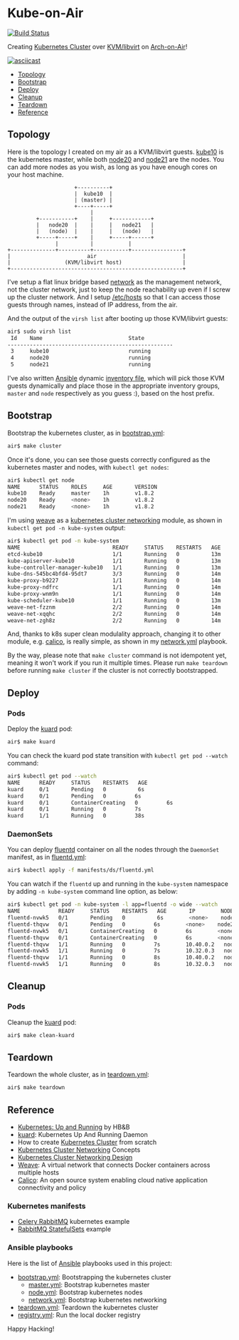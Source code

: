 # Kube-on-Air

[![Build Status]](https://travis-ci.org/keinohguchi/kube-on-air)

[Build Status]: https://travis-ci.org/keinohguchi/kube-on-air.svg

Creating [Kubernetes Cluster] over [KVM/libvirt] on [Arch-on-Air]!

[![asciicast]](https://asciinema.org/a/146661)

[KVM/libvirt]: https://libvirt.org/drvqemu.html
[Arch-on-Air]: https://github.com/keinohguchi/arch-on-air/blob/master/README.md
[asciicast]: https://asciinema.org/a/146661.png

- [Topology](#topology)
- [Bootstrap](#bootstrap)
- [Deploy](#deploy)
- [Cleanup](#cleanup)
- [Teardown](#teardown)
- [Reference](#reference)

## Topology

Here is the topology I created on my air as a KVM/libvirt guests.
[kube10] is the kubernetes master, while both [node20] and [node21]
are the nodes.  You can add more nodes as you wish, as long as you
have enough cores on your host machine.

[kube10]: files/etc/libvirt/qemu/kube10.xml
[node20]: files/etc/libvirt/qemu/node20.xml
[node21]: files/etc/libvirt/qemu/node21.xml

```
                     +----------+
                     |  kube10  |
                     | (master) |
                     +----+-----+
                          |
         +-----------+    |     +------------+
         |   node20  |    |     |   node21   |
         |   (node)  |    |     |   (node)   |
         +-----+-----+    |     +-----+------+
               |          |           |
+--------------+----------+-----------+----------------+
|                        air                           |
|                 (KVM/libvirt host)                   |
+------------------------------------------------------+
```

I've setup a flat linux bridge based [network] as the management
network, not the cluster network, just to keep the node reachability
up even if I screw up the cluster network.  And I setup [/etc/hosts]
so that I can access those guests through names, instead of IP address,
from the air.

[network]: files/etc/libvirt/qemu/network/default.xml
[/etc/hosts]: files/etc/hosts

And the output of the `virsh list` after booting up those KVM/libvirt
guests:

```sh
air$ sudo virsh list
 Id    Name                           State
----------------------------------------------------
 3     kube10                         running
 4     node20                         running
 5     node21                         running
```

I've also written [Ansible] dynamic [inventory file],
which will pick those KVM guests dynamically and
place those in the appropriate inventory groups,
`master` and `node` respectively as you guess :),
based on the host prefix.

[Ansible]: https://ansible.com
[inventory file]: inventories/local/inventory.py

## Bootstrap

Bootstrap the kubernetes cluster, as in [bootstrap.yml]:

```sh
air$ make cluster
```

Once it's done, you can see those guests correctly configured
as the kubernetes master and nodes, with `kubectl get nodes`:

```sh
air$ kubectl get node
NAME      STATUS    ROLES     AGE       VERSION
kube10    Ready     master    1h        v1.8.2
node20    Ready     <none>    1h        v1.8.2
node21    Ready     <none>    1h        v1.8.2
```

I'm using [weave] as a [kubernetes cluster networking] module, as shown in
`kubectl get pod -n kube-system` output:

```sh
air$ kubectl get pod -n kube-system
NAME                             READY     STATUS    RESTARTS   AGE
etcd-kube10                      1/1       Running   0          13m
kube-apiserver-kube10            1/1       Running   0          13m
kube-controller-manager-kube10   1/1       Running   0          13m
kube-dns-545bc4bfd4-95dt7        3/3       Running   0          14m
kube-proxy-b9227                 1/1       Running   0          14m
kube-proxy-ndfrc                 1/1       Running   0          14m
kube-proxy-wnm9n                 1/1       Running   0          14m
kube-scheduler-kube10            1/1       Running   0          13m
weave-net-fzznm                  2/2       Running   0          14m
weave-net-xqqhc                  2/2       Running   0          14m
weave-net-zgh8z                  2/2       Running   0          14m
```

And, thanks to k8s super clean modulality approach, changing it to other
module, e.g. [calico], is really simple, as shown in my [network.yml] playbook.

By the way, please note that `make cluster` command is not idempotent yet,
meaning it won't work if you run it multiple times.  Please run `make teardown`
before running `make cluster` if the cluster is not correctly bootstrapped.

## Deploy

### Pods

Deploy the [kuard] pod:

```sh
air$ make kuard
```

You can check the kuard pod state transition with `kubectl get pod --watch` command:

```sh
air$ kubectl get pod --watch
NAME      READY     STATUS    RESTARTS   AGE
kuard     0/1       Pending   0          6s
kuard     0/1       Pending   0         6s
kuard     0/1       ContainerCreating   0         6s
kuard     0/1       Running   0         7s
kuard     1/1       Running   0         38s
```

### DaemonSets

You can deploy [fluentd] container on all the nodes through the `DaemonSet` manifest, as in [fluentd.yml]:

```sh
air$ kubectl apply -f manifests/ds/fluentd.yml
```

You can watch if the `fluentd` up and running in the `kube-system` namespace
by adding `-n kube-system` command line option, as below:

```sh
air$ kubectl get pod -n kube-system -l app=fluentd -o wide --watch
NAME            READY     STATUS    RESTARTS   AGE       IP        NODE
fluentd-nvwk5   0/1       Pending   0          6s        <none>    node21
fluentd-thqvw   0/1       Pending   0         6s        <none>    node20
fluentd-nvwk5   0/1       ContainerCreating   0         6s        <none>    node21
fluentd-thqvw   0/1       ContainerCreating   0         6s        <none>    node20
fluentd-thqvw   1/1       Running   0         7s        10.40.0.2   node20
fluentd-nvwk5   1/1       Running   0         7s        10.32.0.3   node21
fluentd-thqvw   1/1       Running   0         8s        10.40.0.2   node20
fluentd-nvwk5   1/1       Running   0         8s        10.32.0.3   node21
```

## Cleanup

### Pods

Cleanup the [kuard] pod:

```sh
air$ make clean-kuard
```

## Teardown

Teardown the whole cluster, as in [teardown.yml]:

```sh
air$ make teardown
```

## Reference

- [Kubernetes: Up and Running] by HB&B
- [kuard]: Kubernetes Up And Running Daemon
- How to create [Kubernetes Cluster] from scratch
- [Kubernetes Cluster Networking] Concepts
- [Kubernetes Cluster Networking Design]
- [Weave]: A virtual network that connects Docker containers across multiple hosts
- [Calico]: An open source system enabling cloud native application connectivity and policy

[kubernetes: up and running]: http://shop.oreilly.com/product/0636920043874.do
[kubernetes cluster]: https://kubernetes.io/docs/getting-started-guides/scratch/
[kubernetes cluster networking]: https://kubernetes.io/docs/concepts/cluster-administration/networking/
[kubernetes cluster networking design]: https://git.k8s.io/community/contributors/design-proposals/network/networking.md
[kuard]: https://github.com/kubernetes-up-and-running/kuard/blob/master/README.md
[weave]: https://github.com/weaveworks/weave/blob/master/README.md
[calico]: https://github.com/projectcalico/calico/blob/master/README.md
[fluentd]: https://www.fluentd.org/

### Kubernetes manifests

- [Celery RabbitMQ] kubernetes example
- [RabbitMQ StatefulSets] example

[fluentd.yml]: manifests/ds/fluentd.yml
[celery rabbitmq]: https://github.com/kubernetes/kubernetes/tree/release-1.3/examples/celery-rabbitmq/README.md
[rabbitmq statefulsets]: https://wesmorgan.svbtle.com/rabbitmq-cluster-on-kubernetes-with-statefulsets

### Ansible playbooks

Here is the list of [Ansible] playbooks used in this project:

- [bootstrap.yml]: Bootstrapping the kubernetes cluster
  - [master.yml]: Bootstrap kubernetes master
  - [node.yml]: Bootstrap kubernetes nodes
  - [network.yml]: Bootstrap kubernetes networking
- [teardown.yml]: Teardown the kubernetes cluster
- [registry.yml]: Run the local docker registry

[bootstrap.yml]: bootstrap.yml
[master.yml]: master.yml
[node.yml]: node.yml
[network.yml]: network.yml
[teardown.yml]: teardown.yml
[registry.yml]: registry.yml

Happy Hacking!
